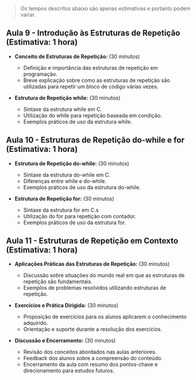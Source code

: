 > Os tempos descritos abaixo são apenas estimativas e portanto podem variar.

## Aula 9 - Introdução às Estruturas de Repetição (Estimativa: 1 hora)

- **Conceito de Estruturas de Repetição:** (30 minutos)
  - Definição e importância das estruturas de repetição em programação.
  - Breve explicação sobre como as estruturas de repetição são utilizadas para repetir um bloco de código várias vezes.

- **Estrutura de Repetição while:** (30 minutos)
  - Sintaxe da estrutura while em C.
  - Utilização do while para repetição baseada em condição.
  - Exemplos práticos de uso da estrutura while.

## Aula 10 - Estruturas de Repetição do-while e for (Estimativa: 1 hora)

- **Estrutura de Repetição do-while:** (30 minutos)
  - Sintaxe da estrutura do-while em C.
  - Diferenças entre while e do-while.
  - Exemplos práticos de uso da estrutura do-while.

- **Estrutura de Repetição for:** (30 minutos)
  - Sintaxe da estrutura for em C.s
  - Utilização do for para repetição com contador.
  - Exemplos práticos de uso da estrutura for.

## Aula 11 - Estruturas de Repetição em Contexto (Estimativa: 1 hora)

- **Aplicações Práticas das Estruturas de Repetição:** (30 minutos)
  - Discussão sobre situações do mundo real em que as estruturas de repetição são fundamentais.
  - Exemplos de problemas resolvidos utilizando estruturas de repetição.

- **Exercícios e Prática Dirigida:** (30 minutos)
  - Proposição de exercícios para os alunos aplicarem o conhecimento adquirido.
  - Orientação e suporte durante a resolução dos exercícios.
  
- **Discussão e Encerramento:** (30 minutos)
  - Revisão dos conceitos abordados nas aulas anteriores.
  - Feedback dos alunos sobre a compreensão do conteúdo.
  - Encerramento da aula com resumo dos pontos-chave e direcionamento para estudos futuros.